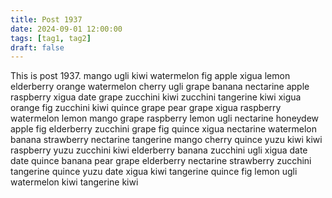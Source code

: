 ```yaml
---
title: Post 1937
date: 2024-09-01 12:00:00
tags: [tag1, tag2]
draft: false
---
```

This is post 1937.
mango
ugli
kiwi
watermelon
fig
apple
xigua
lemon
elderberry
orange
watermelon
cherry
ugli
grape
banana
nectarine
apple
raspberry
xigua
date
grape
zucchini
kiwi
zucchini
tangerine
kiwi
xigua
orange
fig
zucchini
kiwi
quince
grape
pear
grape
xigua
raspberry
watermelon
lemon
mango
grape
raspberry
lemon
ugli
nectarine
honeydew
apple
fig
elderberry
zucchini
grape
fig
quince
xigua
nectarine
watermelon
banana
strawberry
nectarine
tangerine
mango
cherry
quince
yuzu
kiwi
kiwi
raspberry
yuzu
zucchini
kiwi
elderberry
banana
zucchini
ugli
xigua
date
date
quince
banana
pear
grape
elderberry
nectarine
strawberry
zucchini
tangerine
quince
yuzu
date
xigua
kiwi
tangerine
quince
fig
lemon
ugli
watermelon
kiwi
tangerine
kiwi
